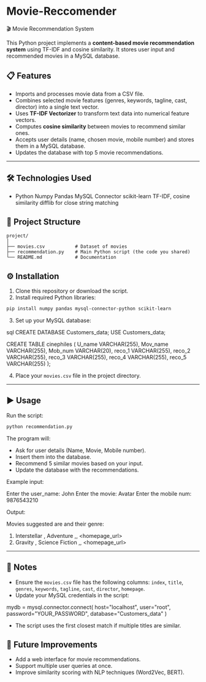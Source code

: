 # Movie-Reccomender


 🎬 Movie Recommendation System

This Python project implements a **content-based movie recommendation system** using TF-IDF and cosine similarity.
It stores user input and recommended movies in a MySQL database.


## 📋 Features

* Imports and processes movie data from a CSV file.
* Combines selected movie features (genres, keywords, tagline, cast, director) into a single text vector.
* Uses **TF-IDF Vectorizer** to transform text data into numerical feature vectors.
* Computes **cosine similarity** between movies to recommend similar ones.
* Accepts user details (name, chosen movie, mobile number) and stores them in a MySQL database.
* Updates the database with top 5 movie recommendations.

---

## 🛠️ Technologies Used

* Python 
  Numpy
  Pandas
  MySQL Connector
  scikit-learn TF-IDF, cosine similarity
  difflib for close string matching


## 📂 Project Structure

```
project/
│
├── movies.csv           # Dataset of movies
├── recommendation.py    # Main Python script (the code you shared)
└── README.md            # Documentation
```



## ⚙️ Installation

1. Clone this repository or download the script.
2. Install required Python libraries:

```bash
pip install numpy pandas mysql-connector-python scikit-learn
```

3. Set up your MySQL database:

sql
CREATE DATABASE Customers_data;
USE Customers_data;

CREATE TABLE cinephiles (
    U_name VARCHAR(255),
    Mov_name VARCHAR(255),
    Mob_num VARCHAR(20),
    reco_1 VARCHAR(255),
    reco_2 VARCHAR(255),
    reco_3 VARCHAR(255),
    reco_4 VARCHAR(255),
    reco_5 VARCHAR(255)
);


4. Place your `movies.csv` file in the project directory.

---

## ▶️ Usage

Run the script:

```bash
python recommendation.py
```

The program will:

* Ask for user details (Name, Movie, Mobile number).
* Insert them into the database.
* Recommend 5 similar movies based on your input.
* Update the database with the recommendations.

Example input:


Enter the user_name: John
Enter the movie: Avatar
Enter the mobile num: 9876543210

Output:

Movies suggested are and their genre:
1. Interstellar , Adventure ,, <homepage_url>
2. Gravity , Science Fiction ,, <homepage_url>


---

## 📝 Notes

* Ensure the `movies.csv` file has the following columns:
  `index`, `title`, `genres`, `keywords`, `tagline`, `cast`, `director`, `homepage`.
* Update your MySQL credentials in the script:

mydb = mysql.connector.connect(
  host="localhost",
  user="root",
  password="YOUR_PASSWORD",
  database="Customers_data"
)

* The script uses the first closest match if multiple titles are similar.

## 🚀 Future Improvements

* Add a web interface for movie recommendations.
* Support multiple user queries at once.
* Improve similarity scoring with NLP techniques (Word2Vec, BERT).
